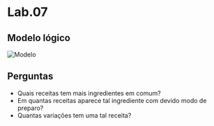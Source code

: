# Lab.07
## Modelo lógico
![Modelo](https://github.com/MrRay0708/MC536-CHAVE/blob/main/lab07/lab07.png)

## Perguntas
* Quais receitas tem mais ingredientes em comum?
* Em quantas receitas aparece tal ingrediente com devido modo de preparo?
* Quantas variações tem uma tal receita?
